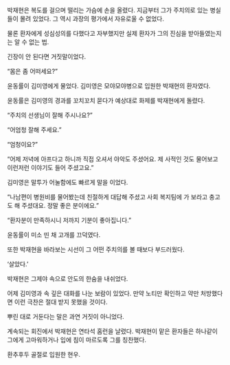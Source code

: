 박재현은 복도를 걸으며 떨리는 가슴에 손을 올렸다. 지금부터 그가 주치의로 있는 병실들이 몰려 있었다. 그 역시 과장의 평가에서 자유로울 수 없었다.

물론 환자에게 성심성의를 다했다고 자부했지만 실제 환자가 그의 진심을 받아들였는지는 알 수 없는 법.

긴장이 안 된다면 거짓말이었다.

“몸은 좀 어떠세요?”

윤동률이 김미영에게 물었다. 김미영은 모야모야병으로 입원한 박재현의 환자였다.

윤동률은 김미영의 경과를 꼬치꼬치 묻다가 예상대로 화제를 박재현에게 돌렸다.

“주치의 선생님이 잘해 주시나요?”

“어엄청 잘해 주세요.”

“엄청이요?”

“어제 저녁에 아프다고 하니까 직접 오셔서 야악도 주셨어요. 제 사적인 것도 물어보고 이런저런 이야기도 들어 주셨고요.”

김미영은 말투가 어눌함에도 빠르게 말을 이었다.

“나남편이 병원비를 물어봤는데 친절하게 대답해 주셨고 사회 복지팀에 가 보라고 충고도 해 주셨대요. 정말 좋은 분이에요.”

“환자분이 만족하시니 저까지 기분이 좋아집니다.”

윤동률이 미소 띤 채 고개를 끄덕였다.

또한 박재현을 바라보는 시선이 그 어떤 주치의를 볼 때보다 부드러웠다.

‘살았다.’

박재현은 그제야 속으로 안도의 한숨을 내쉬었다.

어제 김미영과 속 깊은 대화를 나눈 보람이 있었다. 만약 노티만 확인하고 약만 처방했다면 이런 극찬은 절대 받지 못했을 것이다.

뿌린 대로 거둔다는 말은 과연 거짓이 아니었다.

계속되는 회진에서 박재현은 연타석 홈런을 날렸다. 박재현이 맡은 환자들은 하나같이 그에게 고마워하거나 입에 침이 마르도록 그를 칭찬했다.

환추후두 골절로 입원한 현우.